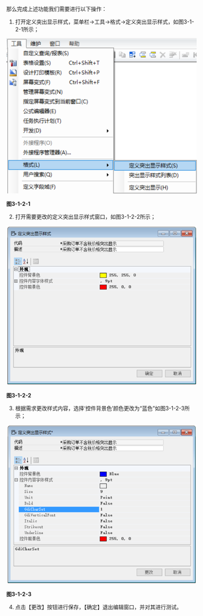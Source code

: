 那么完成上述功能我们需要进行以下操作：

1. 打开定义突出显示样式，菜单栏->工具->格式->定义突出显示样式，如图3-1-2-1所示；

![img](images/zq3.1.2.1.png) 

**图3-1-2-1**

2. 打开需要更改的定义突出显示样式窗口，如图3-1-2-2所示；

![img](images/zq3.1.2.2.png) 

**图3-1-2-2**

3. 根据需求更改样式内容，选择‘控件背景色’颜色更改为“蓝色”如图3-1-2-3所示；

![img](images/zq3.1.2.3.png) 

**图3-1-2-3**

4. 点击【更改】按钮进行保存，【确定】退出编辑窗口，并对其进行测试。